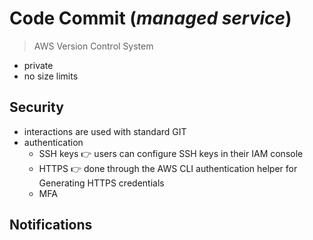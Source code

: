 # Code Commit (_managed service_)

> AWS Version Control System

- private
- no size limits

## Security

- interactions are used with standard GIT
- authentication
	- SSH keys 👉 users can configure SSH keys in their IAM console
	- HTTPS 👉 done through the AWS CLI authentication helper for Generating HTTPS credentials
	- MFA

## Notifications




